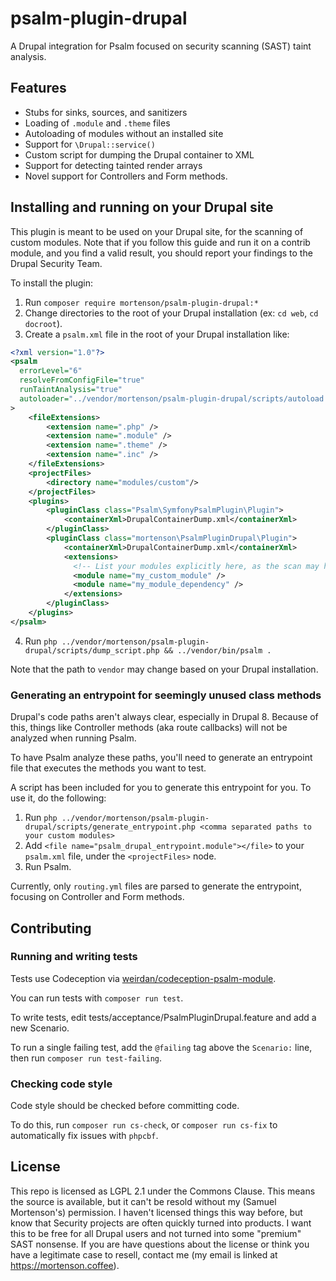 # psalm-plugin-drupal

A Drupal integration for Psalm focused on security scanning (SAST) taint
analysis.

## Features

- Stubs for sinks, sources, and sanitizers
- Loading of `.module` and `.theme` files
- Autoloading of modules without an installed site
- Support for `\Drupal::service()`
- Custom script for dumping the Drupal container to XML
- Support for detecting tainted render arrays
- Novel support for Controllers and Form methods.

## Installing and running on your Drupal site

This plugin is meant to be used on your Drupal site, for the scanning of custom
modules. Note that if you follow this guide and run it on a contrib module, and
you find a valid result, you should report your findings to the Drupal Security
Team.

To install the plugin:

1. Run `composer require mortenson/psalm-plugin-drupal:*`
2. Change directories to the root of your Drupal installation (ex: `cd web`, `cd docroot`).
3. Create a `psalm.xml` file in the root of your Drupal installation like:
```xml
<?xml version="1.0"?>
<psalm
  errorLevel="6"
  resolveFromConfigFile="true"
  runTaintAnalysis="true"
  autoloader="../vendor/mortenson/psalm-plugin-drupal/scripts/autoload.php"
>
    <fileExtensions>
        <extension name=".php" />
        <extension name=".module" />
        <extension name=".theme" />
        <extension name=".inc" />
    </fileExtensions>
    <projectFiles>
        <directory name="modules/custom"/>
    </projectFiles>
    <plugins>
        <pluginClass class="Psalm\SymfonyPsalmPlugin\Plugin">
            <containerXml>DrupalContainerDump.xml</containerXml>
        </pluginClass>
        <pluginClass class="mortenson\PsalmPluginDrupal\Plugin">
            <containerXml>DrupalContainerDump.xml</containerXml>
            <extensions>
              <!-- List your modules explicitly here, as the scan may happen without a database -->
              <module name="my_custom_module" />
              <module name="my_module_dependency" />
            </extensions>
        </pluginClass>
    </plugins>
</psalm>
```
4. Run `php ../vendor/mortenson/psalm-plugin-drupal/scripts/dump_script.php && ../vendor/bin/psalm .`

Note that the path to `vendor` may change based on your Drupal installation.

### Generating an entrypoint for seemingly unused class methods

Drupal's code paths aren't always clear, especially in Drupal 8. Because of
this, things like Controller methods (aka route callbacks) will not be
analyzed when running Psalm.

To have Psalm analyze these paths, you'll need to generate an entrypoint file
that executes the methods you want to test.

A script has been included for you to generate this entrypoint for you. To use
it, do the following:

1. Run `php ../vendor/mortenson/psalm-plugin-drupal/scripts/generate_entrypoint.php <comma separated paths to your custom modules>`
2. Add `<file name="psalm_drupal_entrypoint.module"></file>` to your
`psalm.xml` file, under the `<projectFiles>` node.
3. Run Psalm.

Currently, only `routing.yml` files are parsed to generate the entrypoint,
focusing on Controller and Form methods.

## Contributing

### Running and writing tests

Tests use Codeception via [weirdan/codeception-psalm-module].

You can run tests with `composer run test`.

To write tests, edit tests/acceptance/PsalmPluginDrupal.feature and add a new
Scenario.

To run a single failing test, add the `@failing` tag above the `Scenario:` 
line, then run `composer run test-failing`.

### Checking code style

Code style should be checked before committing code.

To do this, run `composer run cs-check`, or `composer run cs-fix` to
automatically fix issues with `phpcbf`.

## License

This repo is licensed as LGPL 2.1 under the Commons Clause. This means the
source is available, but it can't be resold without my (Samuel Mortenson's)
permission. I haven't licensed things this way before, but know that Security
projects are often quickly turned into products. I want this to be free for all
Drupal users and not turned into some "premium" SAST nonsense. If you are
have questions about the license or think you have a legitimate case to resell,
contact me (my email is linked at https://mortenson.coffee).

[weirdan/codeception-psalm-module]: https://github.com/weirdan/codeception-psalm-module
